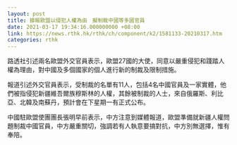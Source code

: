 ```yaml
---
layout: post
title: 據報歐盟以侵犯人權為由　擬制裁中國等多國官員
date: 2021-03-17 19:34:16.000000000 +08:00
link: https://news.rthk.hk/rthk/ch/component/k2/1581133-20210317.htm
categories: rthk
---
```


路透社引述兩名歐盟外交官員表示，歐盟27國的大使，同意以嚴重侵犯和踐踏人權為理由，對中國及多個國家的個人進行新的制裁及限制措施。

報道引述外交官員表示，受制裁的名單有11人，包括4名中國官員及一家實體，他們被指侵犯新疆維吾爾族穆斯林的人權，其餘被制裁的人士，來自俄羅斯、利比亞、北韓及南蘇丹，預計會在下星期一有正式公布。

中國駐歐盟使團團長張明早前表示，中方注意到媒體報道，歐盟準備就新疆人權問題制裁中國官員，中方嚴重關切，強調若有人執意要搞對抗，中方別無選擇，惟有奉陪。
